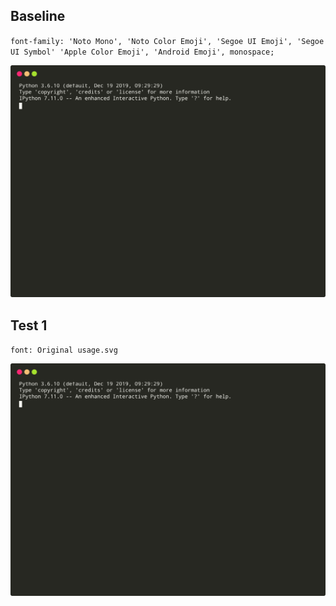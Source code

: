 ## Baseline
`font-family: 'Noto Mono', 'Noto Color Emoji', 'Segoe UI Emoji', 'Segoe UI Symbol' 'Apple Color Emoji', 'Android Emoji', monospace;`
<p align="center">
  <img src="https://raw.githubusercontent.com/Ambro17/graphql-schema-diff/animations/images/usage.svg?sanitize=true" title="Usage">
</p>

## Test 1
`font: Original usage.svg`
<p align="center">
  <img src="https://raw.githubusercontent.com/Ambro17/graphql-schema-diff/animations/images/usage2.svg?sanitize=true" title="Usage">
</p>
